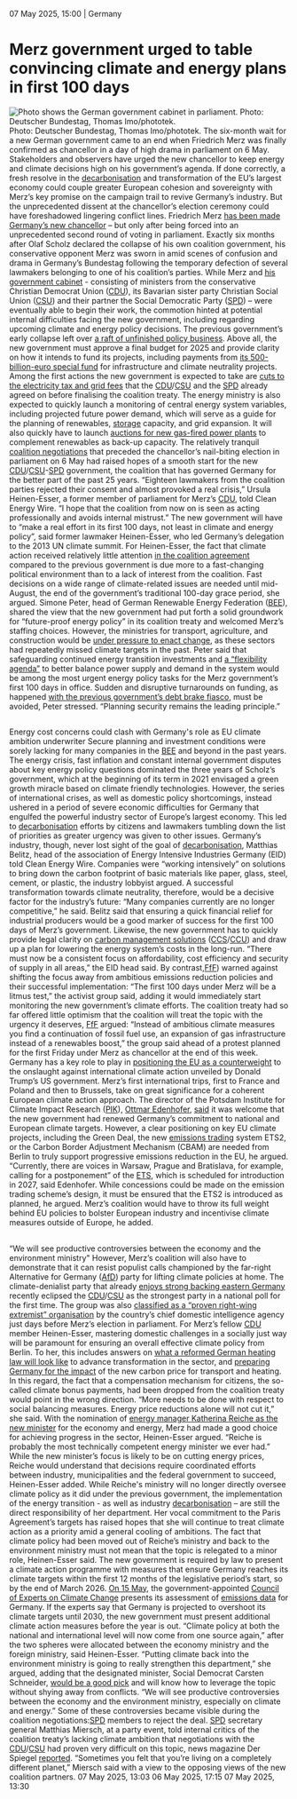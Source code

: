 07 May 2025, 15:00
| 
Germany
# Merz government urged to table convincing climate and energy plans in first 100 days
![Photo shows the German government cabinet in parliament. Photo: Deutscher Bundestag, Thomas Imo/phototek. ](https://www.cleanenergywire.org/sites/default/files/styles/gallery_image/public/deutscher_bundestag_thomas_imo_-_photothek_coalition_government_parliament_6_may_2025_small1.jpg?itok=doEuOJFi)
Photo: Deutscher Bundestag, Thomas Imo/phototek. 
The six-month wait for a new German government came to an end when Friedrich Merz was finally confirmed as chancellor in a day of high drama in parliament on 6 May. Stakeholders and observers have urged the new chancellor to keep energy and climate decisions high on his government’s agenda. If done correctly, a fresh resolve in the [decarbonisation](https://www.cleanenergywire.org/glossary/letter_d#decarbonisation) and transformation of the EU’s largest economy could couple greater European cohesion and sovereignty with Merz’s key promise on the campaign trail to revive Germany’s industry. But the unprecedented dissent at the chancellor’s election ceremony could have foreshadowed lingering conflict lines.
Friedrich Merz [has been made Germany’s new chancellor](https://www.cleanenergywire.org/news/merzs-failure-secure-majority-first-round-chancellor-vote-stuns-germany) – but only after being forced into an unprecedented second round of voting in parliament. Exactly six months after Olaf Scholz declared the collapse of his own coalition government, his conservative opponent Merz was sworn in amid scenes of confusion and drama in Germany’s Bundestag following the temporary defection of several lawmakers belonging to one of his coalition’s parties. While Merz and [his government cabinet](https://www.cleanenergywire.org/factsheets/make-germanys-next-government-energy-manager-head-economy-ministry) - consisting of ministers from the conservative Christian Democrat Union ([CDU](https://www.cleanenergywire.org/experts/cdu-christian-democratic-union)), its Bavarian sister party Christian Social Union ([CSU](https://www.cleanenergywire.org/experts/csu-christian-social-union)) and their partner the Social Democratic Party ([SPD](https://www.cleanenergywire.org/experts/spd-social-democratic-party)) – were eventually able to begin their work, the commotion hinted at potential internal difficulties facing the new government, including regarding upcoming climate and energy policy decisions.
The previous government’s early collapse left over [a raft of unfinished policy business](https://www.cleanenergywire.org/factsheets/key-climate-and-energy-matters-germanys-next-government). Above all, the new government must approve a final budget for 2025 and provide clarity on how it intends to fund its projects, including payments from [its 500-billion-euro special fund](https://www.cleanenergywire.org/factsheets/qa-germanys-eu500-bln-infrastructure-fund-whats-it-climate-and-energy) for infrastructure and climate neutrality projects. Among the first actions the new government is expected to take are [cuts to the electricity tax and grid fees](https://www.cleanenergywire.org/factsheets/qa-first-climate-and-energy-proposals-germanys-future-coalition-government) that the [CDU](https://www.cleanenergywire.org/experts/cdu-christian-democratic-union)/[CSU](https://www.cleanenergywire.org/experts/csu-christian-social-union) and the [SPD](https://www.cleanenergywire.org/experts/spd-social-democratic-party) already agreed on before finalising the coalition treaty. The energy ministry is also expected to quickly launch a monitoring of central energy system variables, including projected future power demand, which will serve as a guide for the planning of renewables, [storage](https://www.cleanenergywire.org/glossary/letter_s#storage) capacity, and grid expansion. It will also quickly have to launch [auctions for new gas-fired power plants](https://www.cleanenergywire.org/news/prospective-new-german-government-shows-no-ambition-speed-coal-exit) to complement renewables as back-up capacity.
The relatively tranquil [coalition negotiations](https://www.cleanenergywire.org/news/vote25-tracking-making-germanys-new-government) that preceded the chancellor’s nail-biting election in parliament on 6 May had raised hopes of a smooth start for the new [CDU](https://www.cleanenergywire.org/experts/cdu-christian-democratic-union)/[CSU](https://www.cleanenergywire.org/experts/csu-christian-social-union)-[SPD](https://www.cleanenergywire.org/experts/spd-social-democratic-party) government, the coalition that has governed Germany for the better part of the past 25 years. “Eighteen lawmakers from the coalition parties rejected their consent and almost provoked a real crisis,” Ursula Heinen-Esser, a former member of parliament for Merz’s [CDU](https://www.cleanenergywire.org/experts/cdu-christian-democratic-union), told Clean Energy Wire. “I hope that the coalition from now on is seen as acting professionally and avoids internal mistrust.”
The new government will have to “make a real effort in its first 100 days, not least in climate and energy policy”, said former lawmaker Heinen-Esser, who led Germany’s delegation to the 2013 UN climate summit. For Heinen-Esser, the fact that climate action received relatively little attention [in the coalition agreement](https://www.cleanenergywire.org/factsheets/what-germanys-aspiring-coalition-government-agreement-means-climate-and-energy) compared to the previous government is due more to a fast-changing political environment than to a lack of interest from the coalition. Fast decisions on a wide range of climate-related issues are needed until mid-August, the end of the government’s traditional 100-day grace period, she argued.
Simone Peter, head of German Renewable Energy Federation ([BEE](https://www.cleanenergywire.org/experts/bee-german-renewable-energy-federation)), shared the view that the new government had put forth a solid groundwork for “future-proof energy policy” in its coalition treaty and welcomed Merz’s staffing choices. However, the ministries for transport, agriculture, and construction would be [under pressure to enact change](https://www.cleanenergywire.org/news/germanys-pick-transport-minister-signals-cautious-approach-problem-child-sector), as these sectors had repeatedly missed climate targets in the past. Peter said that safeguarding continued energy transition investments and [a “flexibility agenda”](https://www.cleanenergywire.org/news/germany-must-increase-flexibility-efficiency-100-renewables-power-system-researchers) to better balance power supply and demand in the system would be among the most urgent energy policy tasks for the Merz government’s first 100 days in office. Sudden and disruptive turnarounds on funding, as happened [with the previous government’s debt brake fiasco](https://www.cleanenergywire.org/factsheets/qa-what-does-german-coalition-government-breakup-mean-climate-and-energy), must be avoided, Peter stressed. “Planning security remains the leading principle.”
## 
Energy cost concerns could clash with Germany's role as EU climate ambition underwriter 
Secure planning and investment conditions were sorely lacking for many companies in the [BEE](https://www.cleanenergywire.org/experts/bee-german-renewable-energy-federation) and beyond in the past years. The energy crisis, fast inflation and constant internal government disputes about key energy policy questions dominated the three years of Scholz’s government, which at the beginning of its term in 2021 envisaged a green growth miracle based on climate friendly technologies. However, the series of international crises, as well as domestic policy shortcomings, instead ushered in a period of severe economic difficulties for Germany that engulfed the powerful industry sector of Europe’s largest economy. This led to [decarbonisation](https://www.cleanenergywire.org/glossary/letter_d#decarbonisation) efforts by citizens and lawmakers tumbling down the list of priorities as greater urgency was given to other issues.
Germany’s industry, though, never lost sight of the goal of [decarbonisation](https://www.cleanenergywire.org/glossary/letter_d#decarbonisation), Matthias Belitz, head of the association of Energy Intensive Industries Germany (EID) told Clean Energy Wire. Companies were “working intensively” on solutions to bring down the carbon footprint of basic materials like paper, glass, steel, cement, or plastic, the industry lobbyist argued. A successful transformation towards climate neutrality, therefore, would be a decisive factor for the industry’s future: “Many companies currently are no longer competitive,” he said. Belitz said that ensuring a quick financial relief for industrial producers would be a good marker of success for the first 100 days of Merz’s government. Likewise, the new government has to quickly provide legal clarity on [carbon management solutions](https://www.cleanenergywire.org/factsheets/qa-germanys-draft-carbon-management-strategy) ([CCS](https://www.cleanenergywire.org/glossary/letter_c#ccs)/[CCU](https://www.cleanenergywire.org/glossary/letter_c#ccu)) and draw up a plan for lowering the energy system’s costs in the long-run. “There must now be a consistent focus on affordability, cost efficiency and security of supply in all areas,” the EID head said.
By contrast,[FfF](https://www.cleanenergywire.org/experts/fridays-future-germany)) warned against shifting the focus away from ambitious emissions reduction policies and their successful implementation: “The first 100 days under Merz will be a litmus test,” the activist group said, adding it would immediately start monitoring the new government’s climate efforts. The coalition treaty had so far offered little optimism that the coalition will treat the topic with the urgency it deserves, [FfF](https://www.cleanenergywire.org/experts/fridays-future-germany) argued: “Instead of ambitious climate measures you find a continuation of fossil fuel use, an expansion of gas infrastructure instead of a renewables boost,” the group said ahead of a protest planned for the first Friday under Merz as chancellor at the end of this week.
Germany has a key role to play in [positioning the EU as a counterweight](https://www.cleanenergywire.org/news/eu-reliant-next-german-governments-climate-resolve-uphold-green-deals-promises) to the onslaught against international climate action unveiled by Donald Trump’s US government. Merz’s first international trips, first to France and Poland and then to Brussels, take on great significance for a coherent European climate action approach. The director of the Potsdam Institute for Climate Impact Research ([PIK](https://www.cleanenergywire.org/experts/pik-potsdam-institute-climate-impact-research)), [Ottmar Edenhofer](https://www.cleanenergywire.org/experts/edenhofer), [said](https://www.pik-potsdam.de/en/news/latest-news/201csupport-for-the-eu-green-deal201d-pik-statement-on-the-coalition-agreement-in-germany) it was welcome that the new government had renewed Germany’s commitment to national and European climate targets. However, a clear positioning on key EU climate projects, including the Green Deal, the new [emissions trading](https://www.cleanenergywire.org/glossary/letter_e#emissions_trading) system ETS2, or the Carbon Border Adjustment Mechanism (CBAM) are needed from Berlin to truly support progressive emissions reduction in the EU, he argued.
“Currently, there are voices in Warsaw, Prague and Bratislava, for example, calling for a postponement” of the [ETS](https://www.cleanenergywire.org/glossary/letter_e#ets), which is scheduled for introduction in 2027, said Edenhofer. While concessions could be made on the emission trading scheme’s design, it must be ensured that the ETS2 is introduced as planned, he argued. Merz’s coalition would have to throw its full weight behind EU policies to bolster European industry and incentivise climate measures outside of Europe, he added.
## 
“We will see productive controversies between the economy and the environment ministry"
However, Merz’s coalition will also have to demonstrate that it can resist populist calls championed by the far-right Alternative for Germany ([AfD](https://www.cleanenergywire.org/experts/afd-alternative-germany)) party for lifting climate policies at home. The climate-denialist party that already [enjoys strong backing eastern Germany](https://www.cleanenergywire.org/factsheets/opportunities-and-opposition-east-germanys-oscilltating-energy-transition) recently eclipsed the [CDU](https://www.cleanenergywire.org/experts/cdu-christian-democratic-union)/[CSU](https://www.cleanenergywire.org/experts/csu-christian-social-union) as the strongest party in a national poll for the first time. The group was also [classified as a “proven right-wing extremist” organisation](https://www.theguardian.com/world/2025/may/02/afd-extremist-label-sets-up-political-high-wire-act-for-friedrich-merz) by the country’s chief domestic intelligence agency just days before Merz’s election in parliament.
For Merz’s fellow [CDU](https://www.cleanenergywire.org/experts/cdu-christian-democratic-union) member Heinen-Esser, mastering domestic challenges in a socially just way will be paramount for ensuring an overall effective climate policy from Berlin. To her, this includes answers on [what a reformed German heating law will look like](https://www.cleanenergywire.org/news/next-german-govt-must-continue-decarbonisation-heating-industry-alliance) to advance transformation in the sector, and [preparing Germany for the impact](https://www.cleanenergywire.org/news/eu-countries-must-better-embed-social-justice-climate-plans-ahead-ets-2-introduction-ngos) of the new carbon price for transport and heating. In this regard, the fact that a compensation mechanism for citizens, the so-called climate bonus payments, had been dropped from the coalition treaty would point in the wrong direction. “More needs to be done with respect to social balancing measures. Energy price reductions alone will not cut it,” she said.
With the nomination of [energy manager Katherina Reiche as the new minister](https://www.cleanenergywire.org/news/experienced-energy-manager-merzs-surprise-pick-heading-germanys-economy-ministry) for the economy and energy, Merz had made a good choice for achieving progress in the sector, Heinen-Esser argued. “Reiche is probably the most technically competent energy minister we ever had.” While the new minister’s focus is likely to be on cutting energy prices, Reiche would understand that decisions require coordinated efforts between industry, municipalities and the federal government to succeed, Heinen-Esser added.
While Reiche's ministry will no longer directly oversee climate policy as it did under the previous government, the implementation of the energy transition - as well as industry [decarbonisation](https://www.cleanenergywire.org/glossary/letter_d#decarbonisation) – are still the direct responsibility of her department. Her vocal commitment to the Paris Agreement’s targets has raised hopes that she will continue to treat climate action as a priority amid a general cooling of ambitions. The fact that climate policy had been moved out of Reiche’s ministry and back to the environment ministry must not mean that the topic is relegated to a minor role, Heinen-Esser said. 
The new government is required by law to present a climate action programme with measures that ensure Germany reaches its climate targets within the first 12 months of the legislative period’s start, so by the end of March 2026. [On 15 May](https://www.expertenrat-klima.de/en/termine/), the government-appointed [Council of Experts on Climate Change](https://www.expertenrat-klima.de/en/about-us/) presents its assessment of [emissions data](https://www.cleanenergywire.org/news/next-german-govt-must-raise-climate-ambition-avoid-multi-billion-euro-eu-target-miss-env-agency) for Germany. If the experts say that Germany is projected to overshoot its climate targets until 2030, the new government must present additional climate action measures before the year is out.
“Climate policy at both the national and international level will now come from one source again,” after the two spheres were allocated between the economy ministry and the foreign ministry, said Heinen-Esser. “Putting climate back into the environment ministry is going to really strengthen this department,” she argued, adding that the designated minister, Social Democrat Carsten Schneider, [would be a good pick](https://www.cleanenergywire.org/news/designated-german-climate-minister-could-push-transition-experience-bridging-political-divide) and will know how to leverage the topic without shying away from conflicts. “We will see productive controversies between the economy and the environment ministry, especially on climate and energy.”
Some of these controversies became visible during the coalition negotiations:[SPD](https://www.cleanenergywire.org/experts/spd-social-democratic-party) members to reject the deal. [SPD](https://www.cleanenergywire.org/experts/spd-social-democratic-party) secretary general Matthias Miersch, at a party event, told internal critics of the coalition treaty’s lacking climate ambition that negotiations with the [CDU](https://www.cleanenergywire.org/experts/cdu-christian-democratic-union)/[CSU](https://www.cleanenergywire.org/experts/csu-christian-social-union) had proven very difficult on this topic, news magazine Der Spiegel [reported](https://www.spiegel.de/politik/deutschland/klimaschutz-union-und-spd-bremsen-energiewende-aus-a-96a7deb3-c8ee-42a9-905a-ab88506b6dc6). “Sometimes you felt that you’re living on a completely different planet,” Miersch said with a view to the opposing views of the new coalition partners.
07 May 2025, 13:03
06 May 2025, 17:15
07 May 2025, 13:30